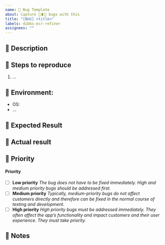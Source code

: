 ```yaml
---
name: 🐛 Bug Template
about: Capture 🐛🪲🐜 bugs with this
title: "[BUG] <title>"
labels: dibbs-ecr-refiner
assignees: ""
---
```


<!--
Note: Please search to see if an issue already exists for the bug you encountered.
-->

## 📜 Description

<!--
Provide a high-level summary of the bug and what impact it has
-->

## 👣 Steps to reproduce

<!--
List out the steps in detail to reproduce the bug

Example: steps to reproduce the behavior:
1. In this environment...
1. With this config...
1. Run '...'
1. See error...
-->

1. ...

## 🌃 Environment:

<!--
Example:
- OS: Ubuntu 20.04
- Node: 13.14.0
- npm: 7.6.3
-->

- OS:
- ...

## 🫴 Expected Result

<!--
Explain how it should function if the bug was fixed. Attach screenshot if applicable
-->

## 🧪 Actual result

<!--
Explain what's happening now when the bug is present. Attach screenshot if applicable
-->

## 🚦 Priority

<!--
Provide an estimate for level of impact the bug has today by placing an `X` in the applicable bracket
-->

#### Priority

- [ ] **Low priority** _The bug does not have to be fixed immediately. High and medium priority bugs should be addressed first._
- [ ] **Medium priority** _Typically, medium-priority bugs do not affect customers directly and therefore can be fixed in the normal course of testing and development._
- [ ] **High priority** _High priority bugs must be addressed immediately. They often affect the app’s functionality and impact customers and their user experience. They must take priority._

## 📓 Notes

<!--
Include any additional context or information here that doesn't fit into other parts of the template
-->
